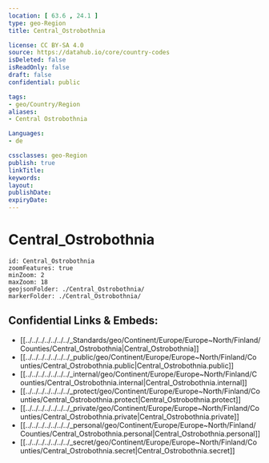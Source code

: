 ```yaml
---
location: [ 63.6 , 24.1 ] 
type: geo-Region
title: Central_Ostrobothnia

license: CC BY-SA 4.0
source: https://datahub.io/core/country-codes
isDeleted: false
isReadOnly: false
draft: false
confidential: public

tags:
- geo/Country/Region
aliases:
- Central Ostrobothnia

Languages:
- de

cssclasses: geo-Region
publish: true
linkTitle: 
keywords: 
layout: 
publishDate: 
expiryDate: 
---
```


# Central_Ostrobothnia

```leaflet
id: Central_Ostrobothnia
zoomFeatures: true 
minZoom: 2 
maxZoom: 18
geojsonFolder: ./Central_Ostrobothnia/
markerFolder: ./Central_Ostrobothnia/
```


## Confidential Links & Embeds: 
- [[../../../../../../../_Standards/geo/Continent/Europe/Europe~North/Finland/Counties/Central_Ostrobothnia|Central_Ostrobothnia]] 
- [[../../../../../../../_public/geo/Continent/Europe/Europe~North/Finland/Counties/Central_Ostrobothnia.public|Central_Ostrobothnia.public]] 
- [[../../../../../../../_internal/geo/Continent/Europe/Europe~North/Finland/Counties/Central_Ostrobothnia.internal|Central_Ostrobothnia.internal]] 
- [[../../../../../../../_protect/geo/Continent/Europe/Europe~North/Finland/Counties/Central_Ostrobothnia.protect|Central_Ostrobothnia.protect]] 
- [[../../../../../../../_private/geo/Continent/Europe/Europe~North/Finland/Counties/Central_Ostrobothnia.private|Central_Ostrobothnia.private]] 
- [[../../../../../../../_personal/geo/Continent/Europe/Europe~North/Finland/Counties/Central_Ostrobothnia.personal|Central_Ostrobothnia.personal]] 
- [[../../../../../../../_secret/geo/Continent/Europe/Europe~North/Finland/Counties/Central_Ostrobothnia.secret|Central_Ostrobothnia.secret]] 

